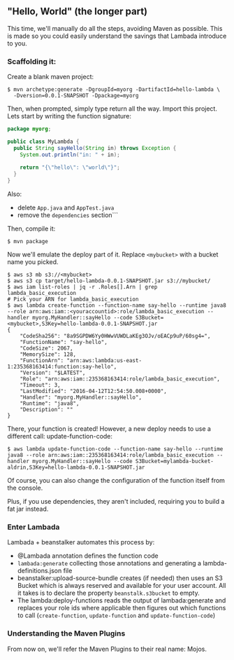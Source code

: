 ## "Hello, World" (the longer part)

This time, we'll manually do all the steps, avoiding Maven as possible. This is made so you could easily understand the savings that Lambada introduce to you.

### Scaffolding it:

Create a blank maven project:

```
$ mvn archetype:generate -DgroupId=myorg -DartifactId=hello-lambda \
  -Dversion=0.0.1-SNAPSHOT -Dpackage=myorg
```

Then, when prompted, simply type return all the way. Import this project. Lets start by writing the function signature:

```java
package myorg;

public class MyLambda {
  public String sayHello(String in) throws Exception {
    System.out.println("in: " + in);
    
    return "{\"hello\": \"world\"}";
  }
}
```

Also:
  * delete ```App.java``` and ```AppTest.java```
  * remove the ```dependencies``` section```

Then, compile it:

```
$ mvn package
```

Now we'll emulate the deploy part of it. Replace ```<mybucket>``` with a bucket name you picked.

```
$ aws s3 mb s3://<mybucket>
$ aws s3 cp target/hello-lambda-0.0.1-SNAPSHOT.jar s3://mybucket/
$ aws iam list-roles | jq -r .Roles[].Arn | grep lambda_basic_execution 
# Pick your ARN for lambda_basic_execution
$ aws lambda create-function --function-name say-hello --runtime java8 --role arn:aws:iam::<youraccountid>:role/lambda_basic_execution --handler myorg.MyHandler::sayHello --code S3Bucket=<mybucket>,S3Key=hello-lambda-0.0.1-SNAPSHOT.jar
{
    "CodeSha256": "8a9SGPDW6Yy0HWwVUWDLaKEg3OJv/oEACp9uP/60sg4=", 
    "FunctionName": "say-hello", 
    "CodeSize": 2067, 
    "MemorySize": 128, 
    "FunctionArn": "arn:aws:lambda:us-east-1:235368163414:function:say-hello", 
    "Version": "$LATEST", 
    "Role": "arn:aws:iam::235368163414:role/lambda_basic_execution", 
    "Timeout": 3, 
    "LastModified": "2016-04-12T12:54:50.008+0000", 
    "Handler": "myorg.MyHandler::sayHello", 
    "Runtime": "java8", 
    "Description": ""
}
```

There, your function is created! However, a new deploy needs to use a different call: update-function-code:

```
$ aws lambda update-function-code --function-name say-hello --runtime java8 --role arn:aws:iam::235368163414:role/lambda_basic_execution --handler myorg.MyHandler::sayHello --code S3Bucket=mylambda-bucket-aldrin,S3Key=hello-lambda-0.0.1-SNAPSHOT.jar
```

Of course, you can also change the configuration of the function itself from the console.

Plus, if you use dependencies, they aren't included, requiring you to build a fat jar instead.

### Enter Lambada

Lambada + beanstalker automates this process by:

  * @Lambada annotation defines the function code
  * ```lambada:generate``` collecting those annotations and generating a lambda-definitions.json file
  * beanstalker:upload-source-bundle creates (if needed) then uses an S3 Bucket which is always reserved and available for your user account. All it takes is to declare the property ```beanstalk.s3bucket``` to empty.
  * The lambda:deploy-functions reads the output of lambada:generate and replaces your role ids where applicable then figures out which functions to call (```create-function```, ```update-function``` and ```update-function-code```)

### Understanding the Maven Plugins

From now on, we'll refer the Maven Plugins to their real name: Mojos.
